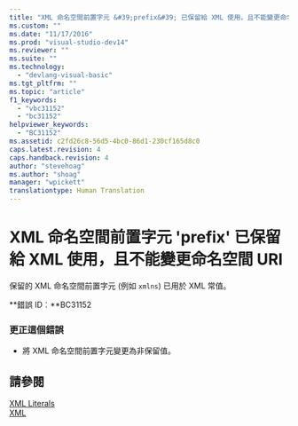 ```yaml
---
title: "XML 命名空間前置字元 &#39;prefix&#39; 已保留給 XML 使用，且不能變更命名空間 URI | Microsoft Docs"
ms.custom: ""
ms.date: "11/17/2016"
ms.prod: "visual-studio-dev14"
ms.reviewer: ""
ms.suite: ""
ms.technology: 
  - "devlang-visual-basic"
ms.tgt_pltfrm: ""
ms.topic: "article"
f1_keywords: 
  - "vbc31152"
  - "bc31152"
helpviewer_keywords: 
  - "BC31152"
ms.assetid: c2fd26c8-56d5-4bc0-86d1-230cf165d8c0
caps.latest.revision: 4
caps.handback.revision: 4
author: "stevehoag"
ms.author: "shoag"
manager: "wpickett"
translationtype: Human Translation
---
```

# XML 命名空間前置字元 &#39;prefix&#39; 已保留給 XML 使用，且不能變更命名空間 URI
保留的 XML 命名空間前置字元 \(例如 `xmlns`\) 已用於 XML 常值。  
  
 **錯誤 ID︰**BC31152  
  
### 更正這個錯誤  
  
-   將 XML 命名空間前置字元變更為非保留值。  
  
## 請參閱  
 [XML Literals](../../visual-basic/language-reference/xml-literals/index.md)   
 [XML](../../visual-basic/programming-guide/language-features/xml/index.md)